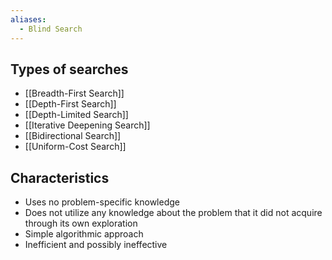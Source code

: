 ```yaml
---
aliases:
  - Blind Search
---
```


## Types of searches

- [[Breadth-First Search]]
- [[Depth-First Search]]
- [[Depth-Limited Search]]
- [[Iterative Deepening Search]]
- [[Bidirectional Search]]
- [[Uniform-Cost Search]]

## Characteristics

- Uses no problem-specific knowledge
- Does not utilize any knowledge about the problem that it did not acquire through its own exploration
- Simple algorithmic approach
- Inefficient and possibly ineffective
